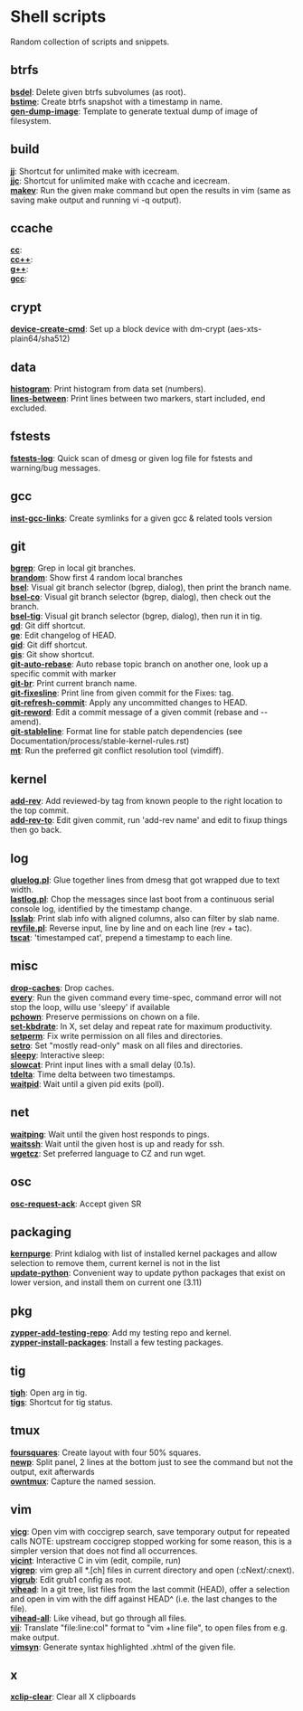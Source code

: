 # Shell scripts

Random collection of scripts and snippets.


## btrfs
[**bsdel**](btrfs/bsdel):
Delete given btrfs subvolumes (as root).
\
[**bstime**](btrfs/bstime):
Create btrfs snapshot with a timestamp in name.
\
[**gen-dump-image**](btrfs/gen-dump-image):
Template to generate textual dump of image of filesystem.

## build
[**jj**](build/jj):
Shortcut for unlimited make with icecream.
\
[**jjc**](build/jjc):
Shortcut for unlimited make with ccache and icecream.
\
[**makev**](build/makev):
Run the given make command but open the results in vim
(same as saving make output and running vi -q output).

## ccache
[**cc**](ccache/cc):
\
[**cc++**](ccache/cc++):
\
[**g++**](ccache/g++):
\
[**gcc**](ccache/gcc):

## crypt
[**device-create-cmd**](crypt/device-create-cmd):
Set up a block device with dm-crypt (aes-xts-plain64/sha512)

## data
[**histogram**](data/histogram):
Print histogram from data set (numbers).
\
[**lines-between**](data/lines-between):
Print lines between two markers, start included, end excluded.

## fstests
[**fstests-log**](fstests/fstests-log):
Quick scan of dmesg or given log file for fstests and warning/bug messages.

## gcc
[**inst-gcc-links**](gcc/inst-gcc-links):
Create symlinks for a given gcc & related tools version

## git
[**bgrep**](git/bgrep):
Grep in local git branches.
\
[**brandom**](git/brandom):
Show first 4 random local branches
\
[**bsel**](git/bsel):
Visual git branch selector (bgrep, dialog), then print the branch name.
\
[**bsel-co**](git/bsel-co):
Visual git branch selector (bgrep, dialog), then check out the branch.
\
[**bsel-tig**](git/bsel-tig):
Visual git branch selector (bgrep, dialog), then run it in tig.
\
[**gd**](git/gd):
Git diff shortcut.
\
[**ge**](git/ge):
Edit changelog of HEAD.
\
[**gid**](git/gid):
Git diff shortcut.
\
[**gis**](git/gis):
Git show shortcut.
\
[**git-auto-rebase**](git/git-auto-rebase):
Auto rebase topic branch on another one, look up a specific commit with marker
\
[**git-br**](git/git-br):
Print current branch name.
\
[**git-fixesline**](git/git-fixesline):
Print line from given commit for the Fixes: tag.
\
[**git-refresh-commit**](git/git-refresh-commit):
Apply any uncommitted changes to HEAD.
\
[**git-reword**](git/git-reword):
Edit a commit message of a given commit (rebase and --amend).
\
[**git-stableline**](git/git-stableline):
Format line for stable patch dependencies (see
Documentation/process/stable-kernel-rules.rst)
\
[**mt**](git/mt):
Run the preferred git conflict resolution tool (vimdiff).

## kernel
[**add-rev**](kernel/add-rev):
Add reviewed-by tag from known people to the right location to the top commit.
\
[**add-rev-to**](kernel/add-rev-to):
Edit given commit, run 'add-rev name' and edit to fixup things
then go back.

## log
[**gluelog.pl**](log/gluelog.pl):
Glue together lines from dmesg that got wrapped due to text width.
\
[**lastlog.pl**](log/lastlog.pl):
Chop the messages since last boot from a continuous serial console log,
identified by the timestamp change.
\
[**lsslab**](log/lsslab):
Print slab info with aligned columns, also can filter by slab name.
\
[**revfile.pl**](log/revfile.pl):
Reverse input, line by line and on each line (rev + tac).
\
[**tscat**](log/tscat):
'timestamped cat', prepend a timestamp to each line.

## misc
[**drop-caches**](misc/drop-caches):
Drop caches.
\
[**every**](misc/every):
Run the given command every time-spec, command error will not stop the loop, willu use 'sleepy' if available
\
[**pchown**](misc/pchown):
Preserve permissions on chown on a file.
\
[**set-kbdrate**](misc/set-kbdrate):
In X, set delay and repeat rate for maximum productivity.
\
[**setperm**](misc/setperm):
Fix write permission on all files and directories.
\
[**setro**](misc/setro):
Set "mostly read-only" mask on all files and directories.
\
[**sleepy**](misc/sleepy):
Interactive sleep:
\
[**slowcat**](misc/slowcat):
Print input lines with a small delay (0.1s).
\
[**tdelta**](misc/tdelta):
Time delta between two timestamps.
\
[**waitpid**](misc/waitpid):
Wait until a given pid exits (poll).

## net
[**waitping**](net/waitping):
Wait until the given host responds to pings.
\
[**waitssh**](net/waitssh):
Wait until the given host is up and ready for ssh.
\
[**wgetcz**](net/wgetcz):
Set preferred language to CZ and run wget.

## osc
[**osc-request-ack**](osc/osc-request-ack):
Accept given SR

## packaging
[**kernpurge**](packaging/kernpurge):
Print kdialog with list of installed kernel packages and allow selection to
remove them, current kernel is not in the list
\
[**update-python**](packaging/update-python):
Convenient way to update python packages that exist on lower version,
and install them on current one (3.11)

## pkg
[**zypper-add-testing-repo**](pkg/zypper-add-testing-repo):
Add my testing repo and kernel.
\
[**zypper-install-packages**](pkg/zypper-install-packages):
Install a few testing packages.

## tig
[**tigh**](tig/tigh):
Open arg in tig.
\
[**tigs**](tig/tigs):
Shortcut for tig status.

## tmux
[**foursquares**](tmux/foursquares):
Create layout with four 50% squares.
\
[**newp**](tmux/newp):
Split panel, 2 lines at the bottom just to see the command but not the output,
exit afterwards
\
[**owntmux**](tmux/owntmux):
Capture the named session.

## vim
[**vicg**](vim/vicg):
Open vim with coccigrep search, save temporary output for repeated calls
NOTE: upstream coccigrep stopped working for some reason, this is a simpler
version that does not find all occurrences.
\
[**vicint**](vim/vicint):
Interactive C in vim (edit, compile, run)
\
[**vigrep**](vim/vigrep):
vim grep all \*.[ch] files in current directory and open (:cNext/:cnext).
\
[**vigrub**](vim/vigrub):
Edit grub1 config as root.
\
[**vihead**](vim/vihead):
In a git tree, list files from the last commit (HEAD), offer a selection and
open in vim with the diff against HEAD^ (i.e. the last changes to the file).
\
[**vihead-all**](vim/vihead-all):
Like vihead, but go through all files.
\
[**vii**](vim/vii):
Translate "file:line:col" format to "vim +line file", to open files from e.g.
make output.
\
[**vimsyn**](vim/vimsyn):
Generate syntax highlighted .xhtml of the given file.

## x
[**xclip-clear**](x/xclip-clear):
Clear all X clipboards
